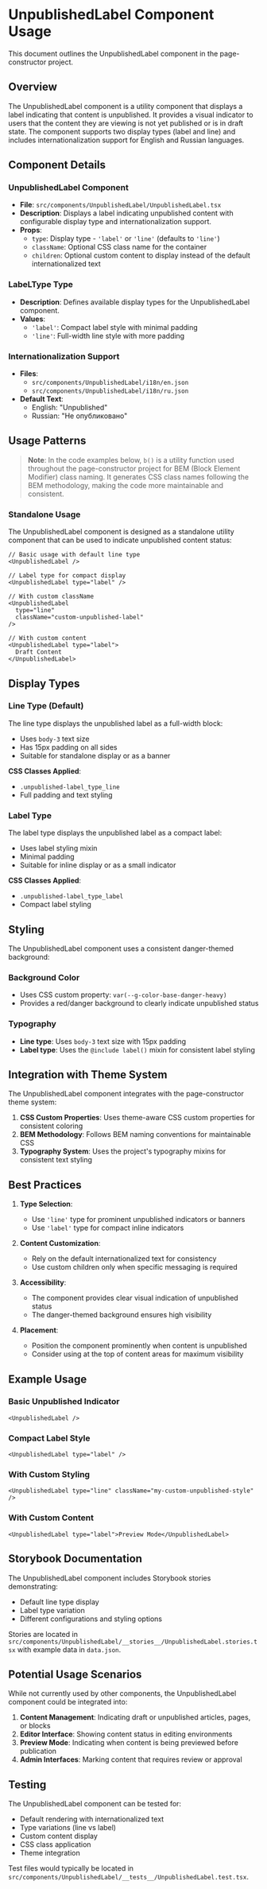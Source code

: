 # UnpublishedLabel Component Usage

This document outlines the UnpublishedLabel component in the page-constructor project.

## Overview

The UnpublishedLabel component is a utility component that displays a label indicating that content is unpublished. It provides a visual indicator to users that the content they are viewing is not yet published or is in draft state. The component supports two display types (label and line) and includes internationalization support for English and Russian languages.

## Component Details

### UnpublishedLabel Component

- **File**: `src/components/UnpublishedLabel/UnpublishedLabel.tsx`
- **Description**: Displays a label indicating unpublished content with configurable display type and internationalization support.
- **Props**:
  - `type`: Display type - `'label'` or `'line'` (defaults to `'line'`)
  - `className`: Optional CSS class name for the container
  - `children`: Optional custom content to display instead of the default internationalized text

### LabeLType Type

- **Description**: Defines available display types for the UnpublishedLabel component.
- **Values**:
  - `'label'`: Compact label style with minimal padding
  - `'line'`: Full-width line style with more padding

### Internationalization Support

- **Files**:
  - `src/components/UnpublishedLabel/i18n/en.json`
  - `src/components/UnpublishedLabel/i18n/ru.json`
- **Default Text**:
  - English: "Unpublished"
  - Russian: "Не опубликовано"

## Usage Patterns

> **Note**: In the code examples below, `b()` is a utility function used throughout the page-constructor project for BEM (Block Element Modifier) class naming. It generates CSS class names following the BEM methodology, making the code more maintainable and consistent.

### Standalone Usage

The UnpublishedLabel component is designed as a standalone utility component that can be used to indicate unpublished content status:

```tsx
// Basic usage with default line type
<UnpublishedLabel />

// Label type for compact display
<UnpublishedLabel type="label" />

// With custom className
<UnpublishedLabel
  type="line"
  className="custom-unpublished-label"
/>

// With custom content
<UnpublishedLabel type="label">
  Draft Content
</UnpublishedLabel>
```

## Display Types

### Line Type (Default)

The line type displays the unpublished label as a full-width block:

- Uses `body-3` text size
- Has 15px padding on all sides
- Suitable for standalone display or as a banner

**CSS Classes Applied**:

- `.unpublished-label_type_line`
- Full padding and text styling

### Label Type

The label type displays the unpublished label as a compact label:

- Uses label styling mixin
- Minimal padding
- Suitable for inline display or as a small indicator

**CSS Classes Applied**:

- `.unpublished-label_type_label`
- Compact label styling

## Styling

The UnpublishedLabel component uses a consistent danger-themed background:

### Background Color

- Uses CSS custom property: `var(--g-color-base-danger-heavy)`
- Provides a red/danger background to clearly indicate unpublished status

### Typography

- **Line type**: Uses `body-3` text size with 15px padding
- **Label type**: Uses the `@include label()` mixin for consistent label styling

## Integration with Theme System

The UnpublishedLabel component integrates with the page-constructor theme system:

1. **CSS Custom Properties**: Uses theme-aware CSS custom properties for consistent coloring
2. **BEM Methodology**: Follows BEM naming conventions for maintainable CSS
3. **Typography System**: Uses the project's typography mixins for consistent text styling

## Best Practices

1. **Type Selection**:

   - Use `'line'` type for prominent unpublished indicators or banners
   - Use `'label'` type for compact inline indicators

2. **Content Customization**:

   - Rely on the default internationalized text for consistency
   - Use custom children only when specific messaging is required

3. **Accessibility**:

   - The component provides clear visual indication of unpublished status
   - The danger-themed background ensures high visibility

4. **Placement**:
   - Position the component prominently when content is unpublished
   - Consider using at the top of content areas for maximum visibility

## Example Usage

### Basic Unpublished Indicator

```tsx
<UnpublishedLabel />
```

### Compact Label Style

```tsx
<UnpublishedLabel type="label" />
```

### With Custom Styling

```tsx
<UnpublishedLabel type="line" className="my-custom-unpublished-style" />
```

### With Custom Content

```tsx
<UnpublishedLabel type="label">Preview Mode</UnpublishedLabel>
```

## Storybook Documentation

The UnpublishedLabel component includes Storybook stories demonstrating:

- Default line type display
- Label type variation
- Different configurations and styling options

Stories are located in `src/components/UnpublishedLabel/__stories__/UnpublishedLabel.stories.tsx` with example data in `data.json`.

## Potential Usage Scenarios

While not currently used by other components, the UnpublishedLabel component could be integrated into:

1. **Content Management**: Indicating draft or unpublished articles, pages, or blocks
2. **Editor Interface**: Showing content status in editing environments
3. **Preview Mode**: Indicating when content is being previewed before publication
4. **Admin Interfaces**: Marking content that requires review or approval

## Testing

The UnpublishedLabel component can be tested for:

- Default rendering with internationalized text
- Type variations (line vs label)
- Custom content display
- CSS class application
- Theme integration

Test files would typically be located in `src/components/UnpublishedLabel/__tests__/UnpublishedLabel.test.tsx`.
